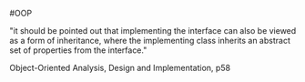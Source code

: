 #OOP

"it should be pointed out that implementing the interface can also be viewed as a form of inheritance, where the implementing class inherits an abstract set of properties from the interface."

Object-Oriented Analysis, Design and Implementation, p58